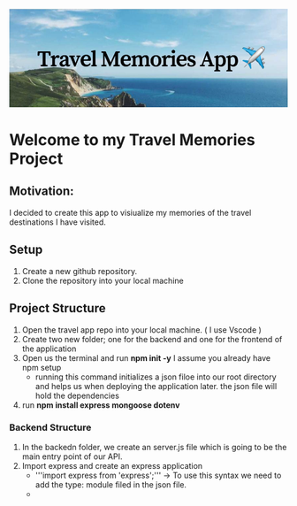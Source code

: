 
![alt text](frontend/public/Travel_Memories_App.png)
# Welcome to my Travel Memories Project 

## Motivation:
I decided to create this app to visiualize my memories of the travel destinations I have visited.

## Setup
1. Create a new github repository.
2. Clone the repository into your local machine 


## Project Structure
1. Open the travel app repo into your local machine. ( I use Vscode )
2. Create two new folder; one for the backend and one for the frontend of the application
3. Open us the terminal and run **npm init -y** I assume you already have npm setup 
    - running this command initializes a json filoe into our root directory and helps us when deploying the application later. the json file will hold the dependencies
4. run **npm install express mongoose dotenv** 

### Backend Structure
1. In the backedn folder, we create an server.js file which is going to be the main entry point of our API.
2. Import express and create an express application
    - '''import express from 'express';''' -> To use this syntax we need to add the type: module filed in the json file.
    - 



